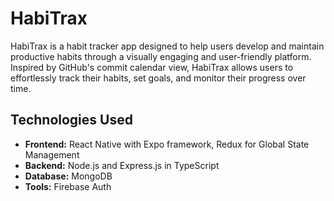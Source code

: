 # HabiTrax

HabiTrax is a habit tracker app designed to help users develop and maintain productive habits through a visually engaging and user-friendly platform. Inspired by GitHub's commit calendar view, HabiTrax allows users to effortlessly track their habits, set goals, and monitor their progress over time.

## Technologies Used

- **Frontend:** React Native with Expo framework, Redux for Global State Management  
- **Backend:** Node.js and Express.js in TypeScript  
- **Database:** MongoDB
- **Tools:** Firebase Auth

